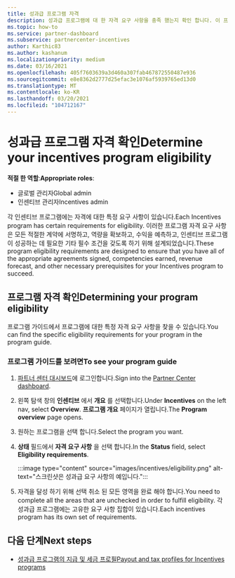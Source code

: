 ```yaml
---
title: 성과급 프로그램 자격
description: 성과급 프로그램에 대 한 자격 요구 사항을 충족 했는지 확인 합니다. 이 프로세스는 프로그램 가이드의 자격 검사를 포함 합니다.
ms.topic: how-to
ms.service: partner-dashboard
ms.subservice: partnercenter-incentives
author: Karthic83
ms.author: kashanum
ms.localizationpriority: medium
ms.date: 03/16/2021
ms.openlocfilehash: 405f7603639a3d460a307fab467872550487e936
ms.sourcegitcommit: e8e8362d2777d25efac3e1076af5939765ed13d0
ms.translationtype: MT
ms.contentlocale: ko-KR
ms.lasthandoff: 03/20/2021
ms.locfileid: "104712167"
---
```

# <a name="determine-your-incentives-program-eligibility"></a><span data-ttu-id="50460-104">성과급 프로그램 자격 확인</span><span class="sxs-lookup"><span data-stu-id="50460-104">Determine your incentives program eligibility</span></span>

<span data-ttu-id="50460-105">**적절 한 역할**:</span><span class="sxs-lookup"><span data-stu-id="50460-105">**Appropriate roles**:</span></span>

- <span data-ttu-id="50460-106">글로벌 관리자</span><span class="sxs-lookup"><span data-stu-id="50460-106">Global admin</span></span>
- <span data-ttu-id="50460-107">인센티브 관리자</span><span class="sxs-lookup"><span data-stu-id="50460-107">Incentives admin</span></span>

 <span data-ttu-id="50460-108">각 인센티브 프로그램에는 자격에 대한 특정 요구 사항이 있습니다.</span><span class="sxs-lookup"><span data-stu-id="50460-108">Each Incentives program has certain requirements for eligibility.</span></span> <span data-ttu-id="50460-109">이러한 프로그램 자격 요구 사항은 모든 적절한 계약에 서명하고, 역량을 확보하고, 수익을 예측하고, 인센티브 프로그램이 성공하는 데 필요한 기타 필수 조건을 갖도록 하기 위해 설계되었습니다.</span><span class="sxs-lookup"><span data-stu-id="50460-109">These program eligibility requirements are designed to ensure that you have all of the appropriate agreements signed, competencies earned, revenue forecast, and other necessary prerequisites for your Incentives program to succeed.</span></span>

## <a name="determining-your-program-eligibility"></a><span data-ttu-id="50460-110">프로그램 자격 확인</span><span class="sxs-lookup"><span data-stu-id="50460-110">Determining your program eligibility</span></span>

<span data-ttu-id="50460-111">프로그램 가이드에서 프로그램에 대한 특정 자격 요구 사항을 찾을 수 있습니다.</span><span class="sxs-lookup"><span data-stu-id="50460-111">You can find the specific eligibility requirements for your program in the program guide.</span></span> 

### <a name="to-see-your-program-guide"></a><span data-ttu-id="50460-112">프로그램 가이드를 보려면</span><span class="sxs-lookup"><span data-stu-id="50460-112">To see your program guide</span></span>

1. <span data-ttu-id="50460-113">[파트너 센터 대시보드](https://partner.microsoft.com/dashboard/)에 로그인합니다.</span><span class="sxs-lookup"><span data-stu-id="50460-113">Sign into the [Partner Center dashboard](https://partner.microsoft.com/dashboard/).</span></span>

2. <span data-ttu-id="50460-114">왼쪽 탐색 창의 **인센티브** 에서 **개요** 를 선택합니다.</span><span class="sxs-lookup"><span data-stu-id="50460-114">Under **Incentives** on the left nav, select **Overview**.</span></span> <span data-ttu-id="50460-115">**프로그램 개요** 페이지가 열립니다.</span><span class="sxs-lookup"><span data-stu-id="50460-115">The **Program overview** page opens.</span></span>

3. <span data-ttu-id="50460-116">원하는 프로그램을 선택 합니다.</span><span class="sxs-lookup"><span data-stu-id="50460-116">Select the program you want.</span></span>

4. <span data-ttu-id="50460-117">**상태** 필드에서 **자격 요구 사항** 을 선택 합니다.</span><span class="sxs-lookup"><span data-stu-id="50460-117">In the **Status** field, select **Eligibility requirements**.</span></span>

   :::image type="content" source="images/incentives/eligibility.png" alt-text="스크린샷은 성과급 요구 사항의 예입니다.":::

5. <span data-ttu-id="50460-119">자격을 달성 하기 위해 선택 취소 된 모든 영역을 완료 해야 합니다.</span><span class="sxs-lookup"><span data-stu-id="50460-119">You need to complete all the areas that are unchecked in order to fulfill eligibility.</span></span> <span data-ttu-id="50460-120">각 성과급 프로그램에는 고유한 요구 사항 집합이 있습니다.</span><span class="sxs-lookup"><span data-stu-id="50460-120">Each incentives program has its own set of requirements.</span></span>

## <a name="next-steps"></a><span data-ttu-id="50460-121">다음 단계</span><span class="sxs-lookup"><span data-stu-id="50460-121">Next steps</span></span>

- [<span data-ttu-id="50460-122">성과급 프로그램의 지급 및 세금 프로필</span><span class="sxs-lookup"><span data-stu-id="50460-122">Payout and tax profiles for Incentives programs</span></span>](incentives-create-and-manage-your-payout-and-tax-profiles.md)
